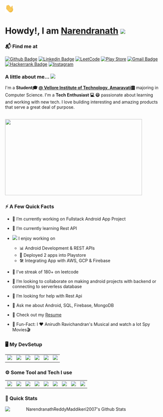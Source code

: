<img width="30px" margin="0px" src="https://raw.githubusercontent.com/ABSphreak/ABSphreak/master/gifs/Hi.gif">
<h1>Howdy!, I am <a href="https://github.com/NarendranathReddyMaddikeri2007">Narendranath</a> <img height="30px" src="https://emojis.slackmojis.com/emojis/images/1531849430/4246/blob-sunglasses.gif?1531849430"></h1>
</h1>

### 📬 Find me at
[![Github Badge](http://img.shields.io/badge/-Github-black?style=flat-square&logo=github&link=https://github.com/NarendranathReddyMaddikeri2007)](https://github.com/NarendranathReddyMaddikeri2007) 
[![Linkedin Badge](https://img.shields.io/badge/-LinkedIn-blue?style=flat-square&logo=Linkedin&logoColor=white&link=https://www.linkedin.com/in/maddikeri-narendranath-reddy-75494b225)](https://www.linkedin.com/in/maddikeri-narendranath-reddy-75494b225)
[![LeetCode](https://img.shields.io/badge/LeetCode-000000?style=for-the-badge&logo=LeetCode&logoColor=#d16c06&link=https://leetcode.com/narendranath2007/)](https://leetcode.com/narendranath2007/)
[![Play Store](https://img.shields.io/badge/Google_Play-414141?style=for-the-badge&logo=google-play&logoColor=white&link=https://play.google.com/store/apps/dev?id=6496052605811891931)](https://play.google.com/store/apps/dev?id=6496052605811891931)
[![Gmail Badge](https://img.shields.io/badge/-Gmail-d14836?style=flat-square&logo=Gmail&logoColor=white&link=mailto:narendranath.maddikeri2007@gmail.com)](mailto:narendranath.maddikeri2007@gmail.com)
[![Hackerrank Badge](https://img.shields.io/badge/-Hackerrank-2EC866?style=flat-square&logo=HackerRank&logoColor=white&link=https://www.hackerrank.com/narendranath_ma1)](https://www.hackerrank.com/narendranath_ma1)
[![Instagram](https://img.shields.io/badge/Instagram-%23E4405F.svg?style=for-the-badge&logo=Instagram&logoColor=white&link=https://www.instagram.com/itz_narru2007_/)](https://www.instagram.com/itz_narru2007_/)


### A little about me...  <img src="https://media.giphy.com/media/VgCDAzcKvsR6OM0uWg/giphy.gif" width="50"> 
I'm a **Student🎓 [@ Vellore Institute of Technology, Amaravati🅾️](https://vitap.ac.in/)** majoring in Computer Science. I'm a **Tech Enthusiast 💻 😃** passionate about learning and working with new tech. I love building interesting and amazing products that serve a great deal of purpose. <br/><br/>

<img width="450" height="250" src="https://user-images.githubusercontent.com/74038190/212749171-b84692a8-2b04-4e3b-93ca-ac14705da224.gif">

### ⚡️ A Few Quick Facts

- 🔭 I’m currently working on Fullstack Android App Project
- 🌱 I’m currently learning Rest API 


- <img src="https://media.giphy.com/media/WUlplcMpOCEmTGBtBW/giphy.gif" width="30">  I enjoy working on
  - 📊 Android Development & REST APIs
  - 📱 Deployed 2 apps into Playstore
  - 🛠 Integrating App with AWS, GCP & Firebase
- 📝 I've streak of 180+ on leetcode
- 👯 I’m looking to collaborate on making android projects with backend or connecting to serverless database
- 🤔 I’m looking for help with Rest Api
- 💬 Ask me about Android, SQL, Firebase, MongoDB
- 📙 Check out my [Resume](https://www.linkedin.com/in/maddikeri-narendranath-reddy-75494b225)
- 🎉 Fun-Fact: I ❤️ Anirudh  Ravichandran's Musical and watch a lot Spy Movies🎬

  
### 🖥️ My DevSetup
<table>
	<tr>
<td><img height="40" src="https://user-images.githubusercontent.com/25181517/192108892-6e9b5cdf-4e35-4a70-ad9a-801a93a07c1c.png"></td>
<td><img height="40" src="https://user-images.githubusercontent.com/25181517/192108895-20dc3343-43e3-4a54-a90e-13a4abbc57b9.png"></td>
<td><img height="40" src="https://user-images.githubusercontent.com/25181517/192108891-d86b6220-e232-423a-bf5f-90903e6887c3.png"></td>
<td><img height="40" src="https://user-images.githubusercontent.com/25181517/192109061-e138ca71-337c-4019-8d42-4792fdaa7128.png"></td>
<td><img height="40" src="https://user-images.githubusercontent.com/25181517/192108372-f71d70ac-7ae6-4c0d-8395-51d8870c2ef0.png"></td>
<td><img height="40" src="https://user-images.githubusercontent.com/25181517/186884150-05e9ff6d-340e-4802-9533-2c3f02363ee3.png"></td>
   </tr>
</table>

### ⚙️ Some Tool and Tech I use
<table>
	<tr>
		<td><img height="30" src="https://user-images.githubusercontent.com/25181517/189716855-2c69ca7a-5149-4647-936d-780610911353.png"></td>
		<td><img height="30" src="https://user-images.githubusercontent.com/25181517/117201156-9a724800-adec-11eb-9a9d-3cd0f67da4bc.png"></td>
		<td><img height="30" src="https://user-images.githubusercontent.com/25181517/117201470-f6d56780-adec-11eb-8f7c-e70e376cfd07.png"></td>
		<td><img height="30" src="https://user-images.githubusercontent.com/25181517/185062810-7ee0c3d2-17f2-4a98-9d8a-a9576947692b.png"></td>
		<td><img height="30" src="https://user-images.githubusercontent.com/25181517/117269608-b7dcfb80-ae58-11eb-8e66-6cc8753553f0.png"></td>
		<td><img height="30" src="https://user-images.githubusercontent.com/25181517/183896128-ec99105a-ec1a-4d85-b08b-1aa1620b2046.png"></td>
		<td><img height="30" src="https://user-images.githubusercontent.com/25181517/182884177-d48a8579-2cd0-447a-b9a6-ffc7cb02560e.png"></td>
		<td><img height="30" src="https://github.com/marwin1991/profile-technology-icons/assets/136815194/82df4543-236b-4e45-9604-5434e3faab17"></td>
		<td><img height="30" src="https://user-images.githubusercontent.com/25181517/183896132-54262f2e-6d98-41e3-8888-e40ab5a17326.png"></td>
	</tr>
</table>


### 🚀 Quick Stats
<p align="center">
<img width="450" align="left" src="https://github-readme-stats-defcon27.vercel.app/api?username=NarendranathReddyMaddikeri2007&show_icons=true&line_height=21&theme=react" alt="NarendranathReddyMaddikeri2007's Github Stats" />
</p>

